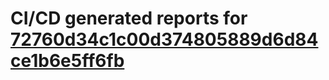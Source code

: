 # CI/CD generated reports for [72760d34c1c00d374805889d6d84ce1b6e5ff6fb](https://github.com/hydephp/develop/commit/72760d34c1c00d374805889d6d84ce1b6e5ff6fb)
